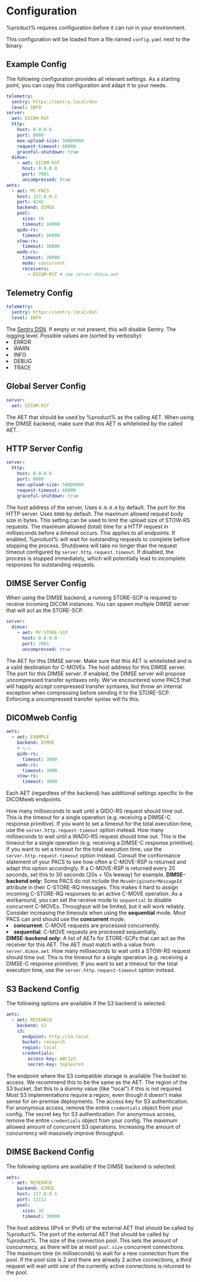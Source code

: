 # Configuration

%product% requires configuration before it can run in your environment.

This configuration will be loaded from a file named `config.yaml` next to the binary.

## Example Config

The following configuration provides all relevant settings.
As a starting point, you can copy this configuration and adapt it to your needs.

```yaml
telemetry:
  sentry: https://sentry.local/dsn
  level: INFO
server:
  aet: DICOM-RST
  http:
    host: 0.0.0.0
    port: 8080
    max-upload-size: 50000000
    request-timeout: 60000
    graceful-shutdown: true
  dimse:
    - aet: DICOM-RST
      host: 0.0.0.0
      port: 7001
      uncompressed: true
aets:
  - aet: MY-PACS
    host: 127.0.0.1
    port: 4242
    backend: DIMSE
    pool:
      size: 16
      timeout: 10000
    qido-rs:
      timeout: 10000
    stow-rs:
      timeout: 10000
    wado-rs:
      timeout: 30000
      mode: concurrent
      receivers:
        - DICOM-RST # see server.dimse.aet
```

## Telemetry Config

```yaml
telemetry:
  sentry: https://sentry.local/dsn
  level: INFO
```

<deflist>
    <def title="telemetry.sentry">
        The <a href="https://docs.sentry.io/concepts/key-terms/dsn-explainer/">Sentry DSN</a>. 
        If empty or not present, this will disable Sentry.
    </def>
    <def title="telemetry.level">
        The logging level. Possible values are (sorted by verbosity): 
        <list>
          <li>ERROR</li>
          <li>WARN</li>
          <li>INFO</li>
          <li>DEBUG</li>
          <li>TRACE</li>
        </list>
    </def>
</deflist>

## Global Server Config

```yaml
server:
  aet: DICOM-RST
```

<deflist>
    <def title="server.aet">
        The AET that should be used by %product% as the calling AET. 
        When using the DIMSE backend, make sure that this AET is whitelisted by the called AET. 
    </def>
</deflist>

## HTTP Server Config

```yaml
server:
  http:
    host: 0.0.0.0
    port: 8080
    max-upload-size: 50000000
    request-timeout: 60000
    graceful-shutdown: true
```

<deflist>
    <def title="server.http.host" id="server.http.host">
        The host address of the server, Uses <code>0.0.0.0</code> by default.
    </def>
    <def title="server.http.port" id="server.http.port">
        The port for the HTTP server. Uses <code>8080</code> by default.
    </def>
    <def title="server.http.max-upload-size" id="server.http.max-upload-size">
        The maximum allowed request body size in bytes. 
        This setting can be used to limit the upload size of STOW-RS requests.
    </def>
    <def title="server.http.request-timeout" id="server.http.request.timeout">
        The maximum allowed (total) time for a HTTP request in milliseconds before a timeout occurs. This applies to all endpoints.
    </def>
    <def title="server.http.graceful-shutdown" id="server.http.graceful-shutdown">
        If enabled, %product% will wait for outstanding requests to complete before stopping the process.
        Shutdowns will take no longer than the request timeout configured by <code>server.http.request.timeout</code>.
        If disabled, the process is stopped immediately, which will potentially lead to incomplete responses for outstanding requests.
    </def>
</deflist>

## DIMSE Server Config

When using the DIMSE backend, a running STORE-SCP is required to receive incoming DICOM instances.
You can spawn multiple DIMSE server that will act as the STORE-SCP.

```yaml
server:
  dimse:
    - aet: MY-STORE-SCP
      host: 0.0.0.0
      port: 7001
      uncompressed: true
```

<deflist>
    <def title="server.dimse.aet" id="server.dimse.aet">
    The AET for this DIMSE server. Make sure that this AET is whitelisted and is a valid destination for C-MOVEs.
    </def>
    <def title="server.dimse.host" id="server.dimse.host">
    The host address for this DIMSE server.
    </def>
    <def title="server.dimse.port" id="server.dimse.port">
    The port for this DIMSE server.
    </def>
    <def title="server.dimse.uncompressed" id="server.dimse.uncompressed">
    If enabled, the DIMSE server will propose uncompressed transfer syntaxes only.
    We've encountered some PACS that will happily accept compressed transfer syntaxes, 
    but throw an internal exception when compressing before sending it to the STORE-SCP.
    Enforcing a uncompressed transfer syntax will fix this.
    </def>

</deflist>

## DICOMweb Config

```yaml
aets:
  - aet: EXAMPLE
    backend: DIMSE
    # <…>
    qido-rs:
      timeout: 3000
    wado-rs:
      timeout: 3000
    stow-rs:
      timeout: 3000
```

Each AET (regardless of the backend) has additional settings specific to the DICOMweb endpoints.

<deflist>
    <def title="qido-rs.timeout" id="dicomweb.qido-rs.timeout">
    How many milliseconds to wait until a QIDO-RS request should time out.
    This is the timeout for a single operation (e.g. receiving a DIMSE-C response primitive).
    If you want to set a timeout for the total execution time, use the <code>server.http.request-timeout</code> option instead.
    </def>
    <def title="wado-rs.timeout" id="dicomweb.wado-rs.timeout">
    How many milliseconds to wait until a WADO-RS request should time out.
    This is the timeout for a single operation (e.g. receiving a DIMSE-C response primitive).
    If you want to set a timeout for the total execution time, use the <code>server.http.request-timeout</code> option instead.
    Consult the conformance statement of your PACS to see how often a C-MOVE-RSP is returned and adapt this option accordingly.
    If a C-MOVE-RSP is returned every 20 seconds, set this to 30 seconds (20s + 10s leeway) for example.
    </def>
    <def title="wado-rs.mode" id="dicomweb.wado-rs.mode">
    <b>DIMSE-backend only:</b>
    Some PACS do not include the <code>MoveOriginatorMessageId</code> attribute in their C-STORE-RQ messages.
    This makes it hard to assign incoming C-STORE-RQ responses to an active C-MOVE operation.
    As a workaround, you can set the receive mode to <code>sequential</code> to disable concurrent C-MOVEs.
    Throughput will be limited, but it will work reliably. Consider increasing the timeouts when using the <b>sequential</b> mode.
    Most PACS can and should use the <b>concurrent</b> mode.
    <list>
        <li><b>concurrent</b>: C-MOVE requests are processed concurrently.</li>
        <li><b>sequential</b>: C-MOVE requests are processed sequentially.</li>
    </list>
    </def>
    <def title="wado-rs.receivers" id="dicomweb.wado-rs.receivers">
    <b>DIMSE-backend only:</b>
    A list of AETs for STORE-SCPs that can act as the receiver for this AET.
    The AET must match with a value from <code>server.dimse.aet</code>.
    </def>
    <def title="stow-rs.timeout" id="dicomweb.stow-rs.timeout">
    How many milliseconds to wait until a STOW-RS request should time out.
    This is the timeout for a single operation (e.g. receiving a DIMSE-C response primitive).
    If you want to set a timeout for the total execution time, use the <code>server.http.request-timeout</code> option instead.
    </def>
</deflist>

## S3 Backend Config

The following options are available if the S3 backend is selected:

```yaml
aets:
  - aet: RESEARCH
    backend: S3
    s3:
      endpoint: http://s3.local
      bucket: research
      region: local
      credentials:
        access-key: ABC123
        secret-key: topSecret
```

<deflist>
    <def title="endpoint" id="s3.endpoint">
    The endpoint where the S3 compatible storage is available
    </def>
    <def title="bucket" id="s3.bucket">
    The bucket to access. We recommend this to be the same as the AET.
    </def>
    <def title="region" id="s3.region">
    The region of the S3 bucket. Set this to a dummy value (like "local") if this is not required. 
    Most S3 implementations require a region, even though it doesn't make sense for on-premise deployments.
    </def>
    <def title="credentials.access-key" id="s3.credentials.access-key">
    The access key for S3 authentication. For anonymous access, remove the entire <code>credentials</code> object from your config. 
    </def>
    <def title="credentials.secret-key" id="s3.credentials.secret-key">
    The secret key for S3 authentication. For anonymous access, remove the entire <code>credentials</code> object from your config.
    </def>
    <def title="concurrency" id="s3.concurrency">
    The maximum allowed amount of concurrent S3 operations.
    Increasing the amount of concurrency will massively improve throughput.
    </def>
</deflist>

## DIMSE Backend Config

The following options are available if the DIMSE backend is selected:

```yaml
aets:
  - aet: RESEARCH
    backend: DIMSE
    host: 127.0.0.1
    port: 11112
    pool:
      size: 32
      timeout: 30000
```

<deflist>
    <def title="host" id="dimse.host">
    The host address (IPv4 or IPv6) of the external AET that should be called by %product%. 
    </def>
    <def title="port" id="dimse.port">
    The port of the external AET that should be called by %product%.
    </def>
    <def title="pool.size" id="dimse.pool.size">
    The size of the connection pool. This sets the amount of concurrency, as there will be at most <code>pool.size</code> concurrent connections.
    </def>
    <def title="pool.timeout" id="dimse.pool.timeout">
    The maximum time (in milliseconds) to wait for a new connection from the pool.
    If the pool size is 2 and there are already 2 active connections, a third request will wait until one of the currently active connections is returned to the pool.
    </def>
</deflist>